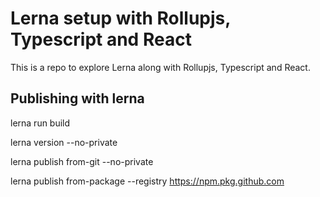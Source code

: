 # Lerna setup with Rollupjs, Typescript and React

This is a repo to explore Lerna along with Rollupjs, Typescript and React.

## Publishing with lerna

lerna run build

lerna version --no-private

lerna publish from-git --no-private

lerna publish from-package --registry https://npm.pkg.github.com
